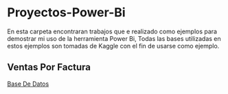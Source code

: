 # Proyectos-Power-Bi
En esta carpeta encontraran trabajos que e realizado como ejemplos para demostrar mi uso de la herramienta Power Bi, Todas las bases utilizadas en estos ejemplos son tomadas de Kaggle con el fin de usarse como ejemplo.


## Ventas Por Factura

[ Base De Datos ](https://www.kaggle.com/datasets/datacertlaboratoria/proyecto-3-segmentacin-de-clientes-en-ecommerce?select=ventas-por-factura.csv)
